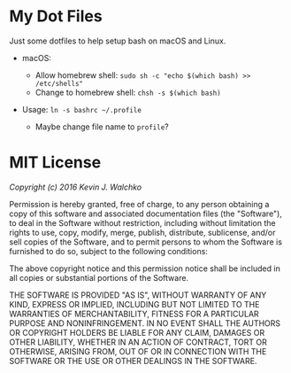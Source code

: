 # My Dot Files

Just some dotfiles to help setup bash on macOS and Linux.

- macOS:
    - Allow homebrew shell: `sudo sh -c "echo $(which bash) >> /etc/shells"`
    - Change to homebrew shell: `chsh -s $(which bash)`

- Usage: `ln -s bashrc ~/.profile`
    - Maybe change file name to `profile`?

# MIT License

*Copyright (c) 2016 Kevin J. Walchko*

Permission is hereby granted, free of charge, to any person obtaining a copy
of this software and associated documentation files (the "Software"), to deal
in the Software without restriction, including without limitation the rights
to use, copy, modify, merge, publish, distribute, sublicense, and/or sell
copies of the Software, and to permit persons to whom the Software is
furnished to do so, subject to the following conditions:

The above copyright notice and this permission notice shall be included in all
copies or substantial portions of the Software.

THE SOFTWARE IS PROVIDED "AS IS", WITHOUT WARRANTY OF ANY KIND, EXPRESS OR
IMPLIED, INCLUDING BUT NOT LIMITED TO THE WARRANTIES OF MERCHANTABILITY,
FITNESS FOR A PARTICULAR PURPOSE AND NONINFRINGEMENT. IN NO EVENT SHALL THE
AUTHORS OR COPYRIGHT HOLDERS BE LIABLE FOR ANY CLAIM, DAMAGES OR OTHER
LIABILITY, WHETHER IN AN ACTION OF CONTRACT, TORT OR OTHERWISE, ARISING FROM,
OUT OF OR IN CONNECTION WITH THE SOFTWARE OR THE USE OR OTHER DEALINGS IN THE
SOFTWARE.
